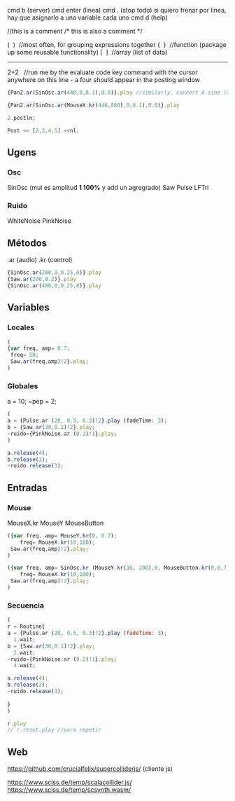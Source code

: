 cmd b (server)
cmd enter (linea)
cmd . (stop todo)
	si quiero frenar por linea, hay que asignarlo a una variable cada uno
cmd d (help)

//this is a comment
/* this is also a comment */

(  )  //most often, for grouping expressions together
{  }  //function (package up some reusable functionality)
[  ]  //array (list of data)

---
2+2   //run me by the evaluate code key command with the cursor anywhere on this line - a four should appear in the posting window 

```js
{Pan2.ar(SinOsc.ar(440,0,0.1),0.0)}.play //similarly, concert A sine (works only if server booted)
```

```js
{Pan2.ar(SinOsc.ar(MouseX.kr(440,880),0,0.1),0.0)}.play
```

```js
2.postln;

Post << [2,3,4,5] <<nl; 
```

## Ugens
### Osc
SinOsc (mul es amplitud **1 100%** y add un agregrado)
Saw
Pulse
LFTri

### Ruido
WhiteNoise
PinkNoise

## Métodos
.ar (audio)
.kr (control)

```js
{SinOsc.ar(200,0,0.25,0)}.play
{Saw.ar(200,0.2)}.play
{SinOsc.ar(400,0,0.25,0)}.play
```
  
## Variables
### Locales
```js
(
{var freq, amp= 0.7;
 freq= 50;
 Saw.ar(freq,amp)!2}.play;
)
```
### Globales
a = 10;
~pep = 2;

```js
(
a = {Pulse.ar (20, 0.5, 0.3)!2}.play (fadeTime: 3);
b = {Saw.ar(30,0.1)!2}.play;
~ruido={PinkNoise.ar (0.2)!1}.play;
)

a.release(4);
b.release(2);
~ruido.release(3);
```
## Entradas
### Mouse
MouseX.kr
MouseY
MouseButton

```js
({var freq, amp= MouseY.kr(0, 0.7);
	freq= MouseX.kr(10,100);
 Saw.ar(freq,amp)!2}.play;
)
```

```js
({var freq, amp= SinOsc.kr (MouseY.kr(10, 200),0, MouseButton.kr(0,0.7));
	freq= MouseX.kr(10,100);
 Saw.ar(freq,amp)!2}.play;
)
```

### Secuencia

  ```js
(
r = Routine{
a = {Pulse.ar (20, 0.5, 0.3)!2}.play (fadeTime: 3);
	1.wait;
b = {Saw.ar(30,0.1)!2}.play;
	2.wait;
~ruido={PinkNoise.ar (0.2)!1}.play;
	4.wait;

a.release(4);
b.release(2);
~ruido.release(3);
	
}
)

r.play
// r.reset.play //para repetir
```

## Web
https://github.com/crucialfelix/supercolliderjs/
(cliente js)

https://www.sciss.de/temp/scalacollider.js/
https://www.sciss.de/temp/scsynth.wasm/


